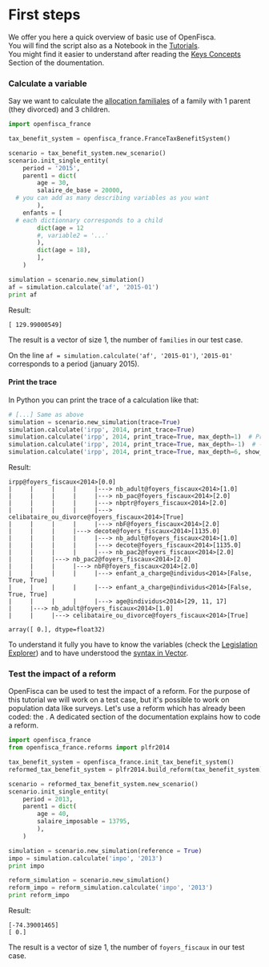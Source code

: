 # First steps

We offer you here a quick overview of basic use of OpenFisca.  
You will find the script also as a Notebook in the [Tutorials](http://mybinder.org/repo/openfisca/tutorial).  
    You might find it easier to understand after reading the [Keys Concepts](key-concepts.md)
 Section of the doumentation.
### Calculate a variable


Say we want to calculate the [allocation familiales](https://legislation.openfisca.fr/variables/af) of a family with 1 parent (they divorced) and 3 children.


```python
import openfisca_france

tax_benefit_system = openfisca_france.FranceTaxBenefitSystem()

scenario = tax_benefit_system.new_scenario()
scenario.init_single_entity(
    period = '2015',
    parent1 = dict(
        age = 30,
        salaire_de_base = 20000,
  # you can add as many describing variables as you want
        ),
    enfants = [
  # each dictionnary corresponds to a child
        dict(age = 12
        #, variable2 = '...'
        ),
        dict(age = 18),
        ],
    )

simulation = scenario.new_simulation()
af = simulation.calculate('af', '2015-01')
print af
```

Result:

```
[ 129.99000549]
```

The result is a vector of size 1, the number of `families` in our test case.

On the line `af = simulation.calculate('af', '2015-01')`, `'2015-01'` corresponds to a period (january 2015).


#### Print the trace

In Python you can print the trace of a calculation like that:

```python
# [...] Same as above
simulation = scenario.new_simulation(trace=True)
simulation.calculate('irpp', 2014, print_trace=True)
simulation.calculate('irpp', 2014, print_trace=True, max_depth=1)  # Print only one level of depth
simulation.calculate('irpp', 2014, print_trace=True, max_depth=-1)  # -1 means no max depth
simulation.calculate('irpp', 2014, print_trace=True, max_depth=6, show_default_values=False)  # Hide variables with values being default values (0 and False basically)
```
Result:
```
irpp@foyers_fiscaux<2014>[0.0]
|     |     |     |     |---> nb_adult@foyers_fiscaux<2014>[1.0]
|     |     |     |     |---> nb_pac@foyers_fiscaux<2014>[2.0]
|     |     |     |     |---> nbptr@foyers_fiscaux<2014>[2.0]
|     |     |     |     |---> celibataire_ou_divorce@foyers_fiscaux<2014>[True]
|     |     |     |     |---> nbF@foyers_fiscaux<2014>[2.0]
|     |     |     |---> decote@foyers_fiscaux<2014>[1135.0]
|     |     |     |     |---> nb_adult@foyers_fiscaux<2014>[1.0]
|     |     |     |     |---> decote@foyers_fiscaux<2014>[1135.0]
|     |     |     |     |---> nb_pac2@foyers_fiscaux<2014>[2.0]
|     |     |---> nb_pac2@foyers_fiscaux<2014>[2.0]
|     |     |     |---> nbF@foyers_fiscaux<2014>[2.0]
|     |     |     |     |---> enfant_a_charge@individus<2014>[False, True, True]
|     |     |     |     |---> enfant_a_charge@individus<2014>[False, True, True]
|     |     |     |     |---> age@individus<2014>[29, 11, 17]
|     |---> nb_adult@foyers_fiscaux<2014>[1.0]
|     |     |---> celibataire_ou_divorce@foyers_fiscaux<2014>[True]

array([ 0.], dtype=float32)
```
To understand it fully you have to know the variables (check the [Legislation Explorer](https://legislation.openfisca.fr/)) and to have understood the [syntax in Vector](thinking-in-vectors.md).

### Test the impact of a reform

OpenFisca can be used to test the impact of a reform. For the purpose of this tutorial we will work on a test case,
but it's possible to work on population data like surveys.
Let's use a reform which has already been coded: the .
A dedicated section of the documentation explains how to code a reform.

```python
import openfisca_france
from openfisca_france.reforms import plfr2014

tax_benefit_system = openfisca_france.init_tax_benefit_system()
reformed_tax_benefit_system = plfr2014.build_reform(tax_benefit_system)

scenario = reformed_tax_benefit_system.new_scenario()
scenario.init_single_entity(
    period = 2013,
    parent1 = dict(
        age = 40,
        salaire_imposable = 13795,
        ),
    )

simulation = scenario.new_simulation(reference = True)
impo = simulation.calculate('impo', '2013')
print impo

reform_simulation = scenario.new_simulation()
reform_impo = reform_simulation.calculate('impo', '2013')
print reform_impo
```

Result:

```
[-74.39001465]
[ 0.]
```

The result is a vector of size 1, the number of `foyers_fiscaux` in our test case.

